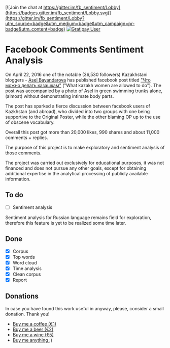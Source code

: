 [![Join the chat at https://gitter.im/fb_sentiment/Lobby](https://badges.gitter.im/fb_sentiment/Lobby.svg)](https://gitter.im/fb_sentiment/Lobby?utm_source=badge&utm_medium=badge&utm_campaign=pr-badge&utm_content=badge)
[![Gratipay User](https://img.shields.io/gratipay/user/dougwilson.svg)](https://gratipay.com/FB-Comments-Analyzer/)

# Facebook Comments Sentiment Analysis

On April 22, 2016 one of the notable (36,530 followers) Kazakhstani bloggers - [Asel Bayandarova](https://www.facebook.com/profile.php?id=100004350093268&fref=nf)
has published facebook post titled ["Что можно делать казашкам"](https://www.facebook.com/permalink.php?story_fbid=621724294649235&id=100004350093268)
("What kazakh women are allowed to do"). The post was accompanied by a photo of Asel in green swimming trunks alone, (almost) without demonstrating intimate body parts.

The post has sparked a fierce discussion between facebook users of Kazkhstan (and abroad), who divided into two groups with one being supportive to the Original Poster, while the other blaming OP up to the use of obscene vocabulary.

Overall this post got more than 20,000 likes, 990 shares and about 11,000 comments + replies.

The purpose of this project is to make exploratory and sentiment analysis of those comments.

The project was carried out exclusively for educational purposes, it was not financed and does not pursue any other goals, except for obtaining additional expertise in the analytical processing of publicly available information.

## To do

- [ ] Sentiment analysis

Sentiment analysis for Russian language remains field for exploration, therefore this feature is yet to be realized some time later.

## Done
- [X] Corpus
- [X] Top words
- [X] Word cloud
- [X] Time analysis
- [X] Clean corpus
- [X] Report

## Donations

In case you have found this work useful in anyway, please, consider a small donation. Thank you!

- [Buy me a coffee (€1)](https://www.paypal.me/drasulev/1)
- [Buy me a beer (€2)](https://www.paypal.me/drasulev/2)
- [Buy me a wine (€5)](https://www.paypal.me/drasulev/5)
- [Buy me anything ;)](https://www.paypal.me/drasulev)
